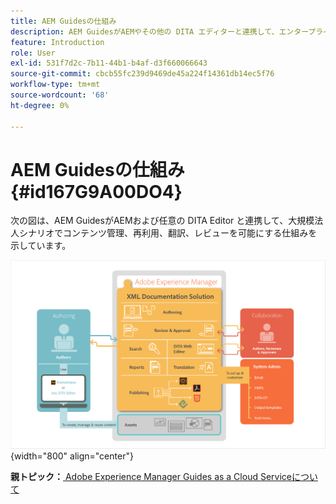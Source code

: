 ```yaml
---
title: AEM Guidesの仕組み
description: AEM GuidesがAEMやその他の DITA エディターと連携して、エンタープライズシナリオでのコンテンツ管理、再利用、翻訳、レビューを強化する方法を説明します。
feature: Introduction
role: User
exl-id: 531f7d2c-7b11-44b1-b4af-d3f660066643
source-git-commit: cbcb55fc239d9469de45a224f14361db14ec5f76
workflow-type: tm+mt
source-wordcount: '68'
ht-degree: 0%

---
```


# AEM Guidesの仕組み {#id167G9A00DO4}

次の図は、AEM GuidesがAEMおよび任意の DITA Editor と連携して、大規模法人シナリオでコンテンツ管理、再利用、翻訳、レビューを可能にする仕組みを示しています。

![](images/xml-add-on-how-it-works.png){width="800" align="center"}


**親トピック：**[ Adobe Experience Manager Guides as a Cloud Serviceについて ](../user-guide/intro.md)
